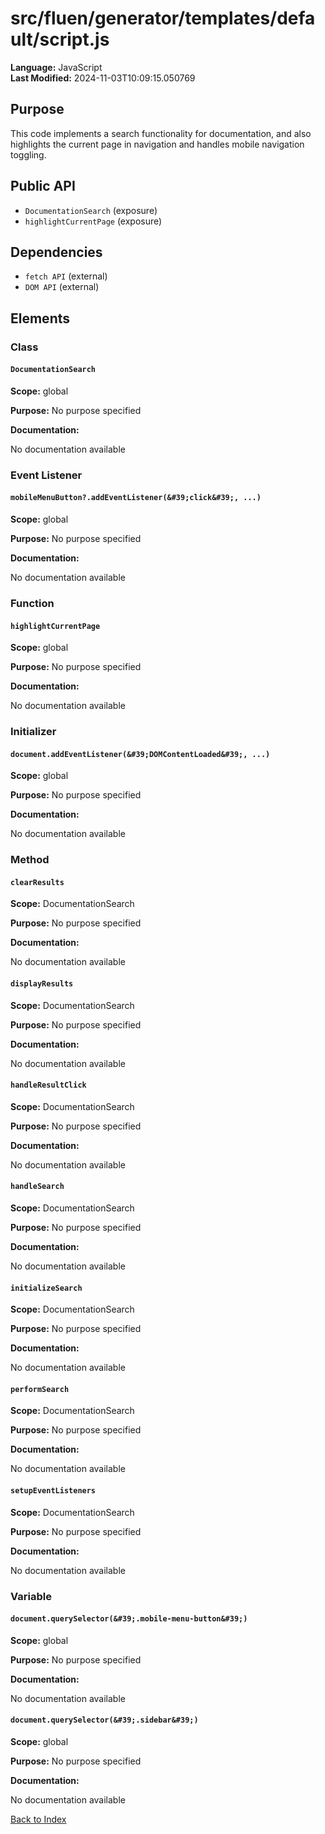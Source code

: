 # src/fluen/generator/templates/default/script.js

**Language:** JavaScript  
**Last Modified:** 2024-11-03T10:09:15.050769

## Purpose

This code implements a search functionality for documentation, and also highlights the current page in navigation and handles mobile navigation toggling.

## Public API

- `DocumentationSearch` (exposure)
- `highlightCurrentPage` (exposure)

## Dependencies

- `fetch API` (external)
- `DOM API` (external)

## Elements

### Class

#### `DocumentationSearch`

**Scope:** global

**Purpose:** No purpose specified

**Documentation:**

No documentation available

### Event Listener

#### `mobileMenuButton?.addEventListener(&#39;click&#39;, ...)`

**Scope:** global

**Purpose:** No purpose specified

**Documentation:**

No documentation available

### Function

#### `highlightCurrentPage`

**Scope:** global

**Purpose:** No purpose specified

**Documentation:**

No documentation available

### Initializer

#### `document.addEventListener(&#39;DOMContentLoaded&#39;, ...)`

**Scope:** global

**Purpose:** No purpose specified

**Documentation:**

No documentation available

### Method

#### `clearResults`

**Scope:** DocumentationSearch

**Purpose:** No purpose specified

**Documentation:**

No documentation available

#### `displayResults`

**Scope:** DocumentationSearch

**Purpose:** No purpose specified

**Documentation:**

No documentation available

#### `handleResultClick`

**Scope:** DocumentationSearch

**Purpose:** No purpose specified

**Documentation:**

No documentation available

#### `handleSearch`

**Scope:** DocumentationSearch

**Purpose:** No purpose specified

**Documentation:**

No documentation available

#### `initializeSearch`

**Scope:** DocumentationSearch

**Purpose:** No purpose specified

**Documentation:**

No documentation available

#### `performSearch`

**Scope:** DocumentationSearch

**Purpose:** No purpose specified

**Documentation:**

No documentation available

#### `setupEventListeners`

**Scope:** DocumentationSearch

**Purpose:** No purpose specified

**Documentation:**

No documentation available

### Variable

#### `document.querySelector(&#39;.mobile-menu-button&#39;)`

**Scope:** global

**Purpose:** No purpose specified

**Documentation:**

No documentation available

#### `document.querySelector(&#39;.sidebar&#39;)`

**Scope:** global

**Purpose:** No purpose specified

**Documentation:**

No documentation available


[Back to Index](../README.md)